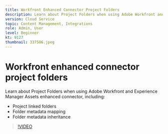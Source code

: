 ```yaml
---
title: Workfront Enhanced Connector Project Folders
description: Learn about Project Folders when using Adobe Workfront and Experience Manager Assets enhanced connector.
version: Cloud Service
topic: Content Management, Integrations
role: Admin, User
level: Beginner
kt: 9127
thumbnail: 337586.jpeg
---
```


# Workfront enhanced connector project folders

Learn about Project Folders when using Adobe Workfront and Experience Manager Assets enhanced connector, including:

+ Project linked folders
+ Folder metadata mapping
+ Folder metadata inheritance

>[!VIDEO](https://video.tv.adobe.com/v/337586/?quality=12&learn=on)
